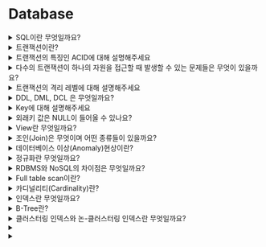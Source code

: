 # Database
<details>
<summary>SQL이란 무엇일까요?</summary>

<br>

SQL(Structured Query Language)란 관계형 데이터베이스 관리 시스템의 데이터를 관리하기 위해 설계된 특수 목적의 프로그래밍 언어이며 관계형 데이터베이스 관리 시스템에서 자료의 검색, 관리, 데이터베이스 스키마 생성과 수정, 데이터베이스 객체 접근 조정 관리를 위해 고안되었다.

</details>


<details>
<summary>트랜잭션이란?</summary>

<br>

- 트렌잭션이란 데이터베이스의 상태를 변화시키기 위해 수행하는 작업의 단위 또는 한꺼번에 모두 수행되어야 할 일련의 연산들을 뜻한다.
- 트랜잭션은 데이터의 정합성을 보장하기 위해 고안되었으며 데이터베이스 시스템에서 병행제어 및 회복 작업을 할 시 처리되는 작업의 논리적인 단위가 된다.

[트랜잭션이란?](https://seongwon.dev/Database/20221001-트랜잭션이란/)

</details>


<details>
<summary>트랜잭션의 특징인 ACID에 대해 설명해주세요 </summary>

<br>

- Atimicity(원자성)
  - 트랜잭션의 연산은 DB에 모두 반영되거나 아예 반영되지 않아야 한다,
- Consistency(일관성)
  - 트랜잭션이 성공적으로 작업을 수행한 후에도 데이터베이스는 일관성있는 상태를 유지해야한다.
  - e.g. 돈을 송금하기 전/후의 돈의 총 합은 같아야 한다.
- Isolation(독립성)
  - 둘 이상의 트랜잭션이 실행되고 있을 경우 어떤 트랜잭션이라도 다른 트랜잭션의 연산에 끼어들 수 없다.
- Durability(지속성, 영속성)
  - 성공적으로 수행을 마친 트랜잭션의 결과는 시스템이 고장나도 영구적으로 반영되어야 한다.

[트랜잭션이란?](https://seongwon.dev/Database/20221001-트랜잭션이란/#트랜젝션의-특징-acid)

</details>


<details>
<summary>다수의 트랜잭션이 하나의 자원을 접근할 때 발생할 수 있는 문제들은 무엇이 있을까요?</summary>

<br>

- Dirty Read
  - Uncommitted 결과를 다른 트랜젝션에서 확인하는 현상을 말한다.
- Non-Repeatable Read
  - 하나의 트랜잭션에서 같은 데이터를 두 번 조회하였을 때 같은 결과를 가져와야 한다는 REPEATABLE READ정합성에 어긋나게 다른 데이터를 읽어오는 문제이다.
- Phantom Read
  - 한 트랜잭션 안에서 일정 범위의 레코드를 두 번 이상 읽었을 때, 첫번째 쿼리에서 없던 데이터가 두번째 쿼리에서 나타나는 현상이다.

[트랜잭션이란?](https://seongwon.dev/Database/20221001-트랜잭션이란/#다수의-트랜젝션이-하나의-자원을-경쟁할-때의-문제들)

[트랜잭션의 격리수준(Isolation level)이란?](https://seongwon.dev/Database/20221022-트랜잭션-격리수준이란/)

</details>


<details>
<summary>트랜잭션의 격리 레벨에 대해 설명해주세요</summary>

<br>

트랜잭션 격리수준이란 여러 트랜잭션이 동시에 처리될 떄 특정 트랜잭션이 다른 트랜잭션에서 변경하거나 조회하는 데이터를 볼 수 있게 허용할지 말지를 결정하는 것입니다. 격리 수준을 어떻게 설정하느에 따라 데이터 부정합 문제와 성능에 영향을 줄 수 있다.

격리 수준은 `READ UNCOMMITTED`(Level0), `READ COMMITTED`(Level1), `REPEATABLE READ`(Level2), `SERIALIZABLE`(Level3)이 존재한다.

### READ UNCOMMITTED

- 트랜잭션의 변경 내용을 commit 여부의 상관없이 다른 트랜잭션이 조회할 수 있다.
- 격리가 되지 않은 상태라 **Dirty Read, Non-Repeatable Read, Phantom Read가 모두 발생할 수 있다.**

### READ COMMITTED

- 트랜잭션에서 데이터를 변경하였더라도 Commit이 완료된 데이터만 다른 트랜잭션에서 조회할 수 있다.
- MySQL에서는 언두로그를 이용해 데이터의 변경이 발생하면 변경 이전 데이터를 언두(Undo)로그에 복사하고 조회 요청이 오면 언두로그의 데이터를 반환하는 구조로 동작하여 다른 트랜잭션들에게는 변경 이전의 데이터를 보여주는 구조로 동작하여 Dirty Read를 해결하였다.
- **Non-Repeatable Read, Phantom Read가 발생할 수 있다.**

### REPEATABLE READ

- 하나의 트랜잭션에서 같은 데이터를 두 번 조회하였을 때 같은 결과를 가져오는 REAPETABLE READ를 보장한다.
- MySQL InnoDB에서는 MVCC 방식으로 언두 영역에 백업해둔 데이터를 이용해 하나의 트랜잭션에서 발생하는 같은 조회 쿼리에 대해서는 동일한 결과를 보장하고 있다. → 각각의 트랜잭션은 언두로그에서 자신이 부여받은 트랜잭션 ID보다 더 작은 ID의 데이터만 볼 수 있다.
- **Phantom Read가 발생할 수 있다.** (MySQL InnoDB는 넥스트 키 락 덕분에 REPEATABLE READ에서도 발생하지 않는다.)

### Serialize

- 한 트랜잭션에서 읽기, 쓰기 등의 모든 데이터들은 다른 트랜잭션이 접근할 수 없게 한다.
- 모든 동작이 직렬화하게 작동하여 완벽한 읽기 일관성 모드를 제공한다.
- 데이터에 접근하는 것 만으로도 다른 트랜잭션은 해당 데이터에 접근할 수 없기에 REPEATABLE READ에서 발생하는 Phantom Read는 발생하지 않는다.

[트랜잭션의 격리수준(Isolation level)이란?](https://seongwon.dev/Database/20221022-트랜잭션-격리수준이란/)

</details>


<details>
<summary>DDL, DML, DCL 은 무엇일까요?</summary>

<br>

**DDL(Data Definition Language)**

- 데이터베이스 스키마를 정의하거나 조작하기 위한 언어
- 대상은 SCHEMA, DOMAIN, TABLE, VIEW, INDEX 등이 있다.
- 명령어를 입력하는 순간 작업이 즉시 완료(Auto Commit)된다.
- CREATE, ALTER, DROP. RENAME, COMMENT, TRUNCATE

**DML(Data Manipulation Language)**

- 데이터베이스 내부 레코드를 관리하기 위한 언어로 데이터 추가, 변경, 삭제 등의 작업을 수행한다.
- AUTO COMMIT이 되지 않아, 작업 완료시 트랜잭션 내에서 COMMIT 명령어를 통해 반영을 해야하며 ROLLBACK이 가능하다.
- SELECT, INSERT, UPDATE, DELETE 등

**DCL(Data Control Language)**

- 데이터베이스에 접근하거나 객체에 권한을 주는 등의 역할을 하는 언어이다.
- GRANT, REVOKE, COMMIT, ROLLBACK

</details>


<details>
<summary>Key에 대해 설명해주세요</summary>

<br>

**후보키 (candidate key)**

- 릴레이션을 구성하는 속성들 중 튜플을 유일하게 실별할 수 있는 속성들의 부분집합을 의미한다.
- 모든 릴레이션은 반드시 하나 이상의 후보키를 가져야 한다.
- 릴레이션에 있는 모든 튜플에 대해 유일성과 최소성을 만족시켜야 한다.
  - 유일성: Key로 하나의 Tuple을 유일하게 식별할 수 있다.
  - 최소성: 꼭 필요한 속성으로만 구성된다.

**기본키 (Primary Key)**

- 한 릴레이션에서 특정 튜플을 유일하게 구별할 수 있는 속성으로 후보키중에서 선택된 Main key이다.
- 무결성 특징을 갖는다.
  - Null값을 가질 수 없다.
  - 중복된 값이 저장될 수 없다.

  > 데이터의 정확성과 일관성을 유지하고, 데이터의 결손과 부정합이 없음을 보증하는 것
>

> 기본키는 수정이 가능할까?
>
> - 기본키를 수정하기 위해서는 삭제를 한 후 추가를 하는 식으로 동작한다.

**대체키 (Alternate Key)**

- 후보키가 둘 이상일 때 기본키를 제외한 나머지 후보키를 의미한다.
- 보조키라고 부른다

**슈퍼키 (Super key)**

- 한개의 릴레이션 내에 있는 속성들의 집합으로 구성된 키이다.
  - ex) <학생> 릴레이션에 '학번', '주민번호', '학번'+'주민번호', '학번'+'주민번호'+'성명' 등으로 슈퍼키를 구성할 수 있습니다.
- 릴레이션을 구성하는 모든 튜플에 대해 유일성은 만족하지만 최소성은 만족시키지 못한다.
  - 집합에 속한 모든 속성을 엮지 않아도 유일성이 있는 슈퍼키를 만들 수 있는 상황이 존재하여 최소성을 만족하지 못한다 한다.

**외래키 (Foreign Key)**

- 참조되는 릴레이션의 기본키와 대응되어 릴레이션 간에 참조 관계를 표현하는데 중요한 도구로 사용된다.
- **참조 무결성의 조건으로 외래키로 참조 테이블의 기본키에 없는 값은 입력할 수 없다.**

</details>


<details>
<summary>외래키 값은 NULL이 들어올 수 있나요?</summary>

<br>

Yes. 외래키는 Null이 허용된다.

하지만 참조 무결성을 위해 null을 하지 않는 것이 좋다.

</details>


<details>
<summary>View란 무엇일까요?</summary>

<br>

데이터베이스에서 뷰는 사용자에게 접근이 허용된 자료만을 보여주기 위해 한개 이상의 테이블을 조인하여 만든 **가상 테이블**이다. 뷰는 저장 장치에 물리적으로 존재하지 않지만 사용자에게는 실제로 존재하는 것처럼 간주된다.

사용은 사용자에게 특정 정보만을 제공하고 싶은 경우나 데이터 보정 작업, 처리과정 시험 등 임시적인 작업을 위한 용도로 활용된다.

> View에 DML 문을 사용하면 기본 테이블의 데이터도 변경된다.
>

**장점**

- 논리적인 데이터의 독립성을 제공한다. (물리적인 공간이 필요 없다)
- 복잡한 쿼리를 단순화하고 데이터 조회가 용이하다.
- 접근 제어를 통한 보안이 제공된다.

**단점**

- 뷰에 인덱스를 구성할 수 없다.
- 뷰의 정의를 변경할 수 없다.
- 뷰로 구성된 내용에 대한 삽입, 삭제, 갱신, 연산에 제약이 따른다.

**뷰에 데이터의 CUD 연산의 제약이 걸리는 경우**

- 뷰 정의에 포함되지 않은 컬럼 중에서 기본 테이블의 컬럼이 Not Null 제약조건이 지정되어있는 경우 Insert 불가
- `Data * 2` 와 같이 산술 표현식으로 정의된 가상 컬럼이 뷰에 정의되면 Insert, Update 불가
- Distinct를 포함하는 경우에 DML 명령 사용 불가
- 그룹 함수나 Group By 절을 포함한 경우 DML 명령 사용 불가

[SQL 단순 VIEW 수정 & 삭제](https://pathas.tistory.com/73)

[[DB기초] 뷰(View)란 무엇인가? + 간단한 예제](https://coding-factory.tistory.com/224)

</details>


<details>
<summary>조인(Join)은 무엇이며 어떤 종류들이 있을까요?</summary>

<br>

조인이란 두 개 이상의 테이블이나 데이터베이스를 연결하여 데이터를 검색하는 방법이다. 테이블을 연결하려면 1개 이상의 속성을 공유하고 있어야하여 이를 통해 데이터 검색을 한다.

### Join의 종류

- **INNER JOIN**
  - 기준 테이블과 조인 테이블의 중복된 교집합( A ∩ B )을 추출하게 된다.

    ```sql
    SELECT
    A.NAME, B.AGE
    FROM EX_TABLE A
    INNER JOIN JOIN_TABLE B ON A.NO_EMP = B.NO_EMP
    ```

- **LEFT OUTER JOIN**
  - 기준(왼쪽) 테이블과 조인 테이블의 교집합과 차집합의 연산 결과를 합친 것과 같다.

    ```sql
    SELECT
    A.NAME, B.AGE
    FROM EX_TABLE A
    LEFT OUTER JOIN JOIN_TABLE B ON A.NO_EMP = B.NO_EMP
    ```

- **RIGHT OUTER JOIN**
  - LEFT OUTER JOIN과 같으나 기준 테이블이 왼쪽에서 오른쪽으로 바뀐 것이다.

    ```sql
    SELECT
    A.NAME, B.AGE
    FROM EX_TABLE A
    RIGHT OUTER JOIN JOIN_TABLE B ON A.NO_EMP = B.NO_EMP
    ```

- **FULL OUTER JOIN**
  - 두 테이블의 합집합을 조회하게 된다.

    ```sql
    SELECT
    A.NAME, B.AGE
    FROM EX_TABLE A
    FULL OUTER JOIN JOIN_TABLE B ON A.NO_EMP = B.NO_EMP
    ```

- **CROSS JOIN**

  ![Untitled](img/database/img.png)

  - 모든 경우의 수를 표현해주는 방식이다.

    ```sql
    SELECT
    A.NAME, B.AGE
    FROM EX_TABLE A
    CROSS JOIN JOIN_TABLE B
    ```

- **SELF JOIN**
  - 자기 자신과 조인하는 것으로 자신이 갖고 있는 컬럼을 다양하게 변형시켜 사용할 때 자주 사용한다.

    ```sql
    SELECT
    A.NAME, B.AGE
    FROM EX_TABLE A, EX_TABLE B
    ```


> 그림으로 이해하고 싶다면?
>
>
> [DB JOIN 정리(INNER/LEFT/RIGHT/OUTER)](https://pearlluck.tistory.com/46)
>

</details>


<details>
<summary>데이터베이스 이상(Anomaly)현상이란?</summary>

<br>

좋은 관계형데이터베이스를 설계하는 목적 중 하나가 정보의 이상 현상(Anomaly)이 생기지 않도록 고려해 설계하는 것이다. 이상 현상은 테이블을 설계할 때 잘못 설계하여 데이터를 삽입, 삭제, 수정할 때 논리적으로 생기는 오류를 말한다.

**삽입 이상 (Insertion Anomaly)**

- 자료를 삽입할 때 의도하지 않은 자료까지 삽입해야만 자료를 테이블에 추가할 수 있는 현상이다.

**갱신 이상 (Update Anomaly)**

- 중복된 데이터(튜플) 중 일부만 수정되어 데이터의 모순이 일어나는 현상이다.

**삭제 이상 (Deletion Anomaly)**

- 어떤 정보를 삭제하면, 의도하지 않은 다른 정보까지 삭제되어버리는 현상이다.

[관계형 데이터베이스(RDBMS)의 이상(anomaly) 현상](https://m.blog.naver.com/gluestuck/221711573210)

</details>


<details>
<summary>정규화란 무엇일까요?</summary>

<br>

- 정규화란 이상현상(Anomaly)이 있는 릴레이션을 분해하여 이상현상을 없애는 과정이다.
- 데이터의 중복성을 최소화하고 일관성 등을 보장하여 데이터베이스의 품질을 보장하고 성능의 향상을 위해 수행한다.
- 정규화 수준이 높을 수록 유연한 데이터 구축이 가능하고 데이터의 정확성이 높아지는 반면 물리적 접근이 복잡하고 너무 많은 조인으로 인해 조회 성능이 저하된다.

### 정규화의 장점

- 데이터 구조의 안정성 및 **무결성을 유지**한다.
- **데이터 중복을 배제**하여 **이상(Anomaly)의 발생 방지** 및 **자료 저장 공간의 최소화**가 가능하다
- 정규화된 데이터베이스 구조에서는 새로운 데이터 형의 추가로 인한 확장시, 그 구조를 변경하지 않아도 되거나 일부만 변경해도 된다.
- 테이블의 구성을 논리적이고 직관적으로 할 수 있다.
- 개체와 속성의 누락 여부 확인이 가능하다

### 정규화 단점

- 릴레이션의 분해로 Join연산이 많아진다.
- 쿼리를 통한 데이터 처리 속도가 빨라질 수도 있고 느려질 수도 있다.

  → 많은 조인으로 인해 성능저하가 발생한다면 반정규화를 적용할 수 있다.


### 정규화 과정

> 정규화에는 여러가지 단계가 있지만, 대체적으로 1~3단계 정규화까지의 과정을 거친다.
>

**1NF**

- 릴레이션에 속한 **모든 도메인이 원자 값(Atomic Value, 하나의 값)**으로만 되어 있는 정규형이다. 즉, 릴레이션의 모든 속성 값이 원자 값으로만 되어 있는 정규형이다.
- 아래의 조건을 만족해야한다.
  - 각 컬럼은 하나의 속성(원자 값)만을 가져야 한다.
  - 하나의 컬럼은 같은 종류나 타입을 가져야 한다.
  - 각 컬럼은 유일한(unique)한 값을 가져야 한다.

**2NF**

- 제1정규화를 진행한 테이블에 대해 **기본키가 아닌 모든 속성이 기본키에 대하여 완전 함수적 종속을 만족**하도록 테이블을 분해하는 것이다. → **부분적 종속(Partial Dependency)**이 없어야 한다

  > 완전 함수적 종속이란?
  기본키의 부분집합이 결정자가 되어서는 안된다는 것을 의미한다.
>
- 즉, 테이블에서 기본키가 복합키(키1, 키2)로 묶여있을 때, 두 키 중 하나의 키만으로 다른 컬럼을 결정지을 수 있으면 안된다는 뜻이다. → 키1 만으로 다른 컬럼의 값을 알 수 있으면 안 된다.

**3NF**

- 제2정규화를 진행한 테이블에 대해 기본키가 아닌 **모든 속성이 기본키에 대해 이행적 종석을 만족하지 않도록** 테이블을 분해하는 것이다.

  > 이행적 함수 종속은 A→B, B→C이면 A→C가 성립되는 것을 의미한다.
>

**BCNF (Boyce-Codd Normal Form)**

- 제3정규화를 진행한 테이블에 대해 **결정자가 모두 후보키**가 되도록 테이블을 분해하는 것이다.
- 3NF에서 후보키가 여러 개 존재하고 서로 중첩되는 경우에 적용하는 강한 3 정규형이라고도 한다.
- 제약조건
  - 키가 아닌 모든 속성은 각 키에 대하여 완전 종속해야 한다.
  - 키가 아닌 모든 속성은 그 자신이 부분적으로 들어가 있지 않은 모든 키에 대하여 완전 종속해야 한다.
  - 어떤 속성도 키가 아닌 속성에 대해서는 완전 종속할 수 없다.

**4NF**

**다치 종속이 없는** 정규형이다.

> 다치종속은 아래의 조건을 만족한다.
>
> - A→B일때, 하나의 A에 여러 개의 B값이 존재한다. (1:N의 관계로 대응)
> - 최소 3개의 컬럼이 존재한다.
> - R(A, B, C)가 있을 때 A와 B 사이에 다치 종속성이 있을 때 B와 C가 독립적이다.

**5NF**

모든 **조인 종속이 없는**되는 정규형이다.

[https://code-lab1.tistory.com/48](https://code-lab1.tistory.com/48)

[[DB] 제 4정규형과 제 5정규형, 4NF와 5NF](https://code-lab1.tistory.com/270)

</details>


<details>
<summary>RDBMS와 NoSQL의 차이점은 무엇일까요?</summary>

<br>

### RDBMS

- RDBMS는 R의 의미인 관계(Relation)의 의미대로 관계형 데이터 모델을 기초로 두고 모든 데이터를 테이블 형태로 표현하는 데이터베이스이다.
- RDBMS에는 핵심적인 2가지 특징이 있다.
  - 데이터는 정해진 데이터 스키마에 따라 테이블에 저장된다.
  - 데이터는 관계를 통해 여러 테이블에 분산된다.
- 테이블은 명확하게 정의된 구조가 있어서 스키마 구조에 맞는 데이터만 추가 할 수 있다.
- 관계형 데이터베이스에서 관계는 외래키를 통해 관계를 표현한다.

**장점**

- 스키마가 명확하게 정의되어있고 데이터의 무결성을 보장한다.
- 테이블간의 관계를 통해 데이터를 중복없이 한번만 저장 가능하다.

**단점**

- 데이터 스키마를 사전에 계획하고 알려야하여 수정하기 힘들다. (유연하지 못하다)
- 관계를 맺고 있어서 조인문이 많이 있는 복잡한 쿼리가 만들어질 수 있다.
- 대체로 **수직적 확장(Scale-up)**만 가능하다.

> 데이터간 관계를 맺고 있는 애플리케이션인 경우, 사용자와 데이터에게 변경될 여지가 없고 명확한 스키마가 더 중요한 경우 RDBMS의 사용을 고려하면 좋다.
>

### NoSQL

- NoSQL(Not Only SQL)
- RDBMS와 다르게 스키마도 없고 관계도 없는 DB이다.
- RDMBS와 다르게 정해진 스키마를 따르지 않고 다른 구조의 데이터를 같은 컬렉션에 추가 가능하다.
- Join이라는 개념이 존재하지 않는다.
  - Join을 하고 싶다면 컬렉션을 통해 데이터를 복제 후, 각 컬렉션 일부에 속하는 데이터를 정확하게 산출하도록 한다.
  - 데이터의 중복이 있어 서로 영향을 줄 위험이 존재한다. 그래서 데이터 변경이 거의 없는 경우 NoSQL을 사용하면 효울적이다.
- 다양한 저장 형태가 존재한다.
  - Key-Value Database
  - Document Database
  - Wide Column Database
  - Graph Database

> Document Database에 대해 더 알아보기
>
> - NoSQL에서는 레코드를 document라고 부른다.
> - Document는 Json과 비슷한 형태를 갖고 있으며 관계형 데이터베이스처럼 여러 테이블에 나눠담지 않고 관련 데이터를 동일한 **컬렉션**에 넣는다.
> - 대표적으로 MongoDB가 존재한다.

**장점**

- 스키마가 없어서 유연하다. 덕분에 언제든지 저장된 데이터를 조정하고 새로운 필드를 추가할 수 있다.
- 데이터는 애플리케이션이 필요로하는 형식으로 저장된다.
- 데이터를 읽어오는 속도가 빠르다.
- 수직적 확장(Scale-up)뿐만 아니라 수평적 확장(Scale-out)을 쉽게 할 수 있다는 장점이 있다.

**단점**

- 유연성으로 인해 데이터 구조 결정을 미루게 될 수 있다.
- 데이터가 여러 컬렉션에 중복되어 있기 때문에 수정시 모든 컬렉션에서 수행하여야 한다.
- 스키마가 존재하지 않아 명확한 데이터 구조를 보장하지 않으며 데이터 구조 결정이 어려울 수 있다.

> 정확한 데이터 구조를 알 수 없거나 변경/확장이 될 수 있는 경우, 읽기는 자주하지만 데이터 변경은 자주 없는 경우, DB를 수평적 확장해야하는 경우에는 NoSQL을 사용을 고려하면 좋다.
>

[[Database] RDBMS와 NoSQL의 차이점](https://khj93.tistory.com/entry/Database-RDBMS와-NOSQL-차이점)

</details>

<details>
<summary>Full table scan이란?</summary>

<br>

- 데이터를 탐색하기 위해 모든 테이블의 데이터를 순차적으로 탐색하는 방법이다.
- 데이터베이스는 아래의 상황에서 Full table scan으로 탐색하게 된다.
  - 적용 가능한 인덱스가 없는 경우
  - 인덱스 처리 범위가 넓은 경우
  - 크기가 작은 테이블에 엑세스하는 경우
- Full table scan의 경우 모든 데이터를 순차적으로 탐색하기때문에 데이터가 많을 경우 조죄할 때, 많은 비용이 든다. 이를 보완하기 위해 Index를 설정하여 조회 성능을 향상시킬 수 있다.

</details>


<details>
<summary>카디널리티(Cardinality)란?</summary>

<br>

- 모든 인덱스 키 값 중 유니크한 값의 수를 의미한다.
- 인덱스에서 Selectivity(선택성)과 Cartinality(기수성)은 같은 의미로 사용된다.

  > Selectivity(선택성)이란?
  >
  > - 데이터 집합에서 특정 값을 얼마나 잘 골라낼 수 있는지에 대한 지표이다.
  > - Selectivity = Cardinality / Total Number Of Records
- 인덱스는 기수성이 높을 수록 검색 대상이 줄어들기 때문에 더 빠르게 처리된다.

  > 기수성이 좋지 않다해도 정렬이나 Grouping같은 작업을 위해 인덱스를 만드는 것이 훨씬 더 나은 경우도 많다. → 인덱스가 항상 검색에만 사용되는 것이 아니므로 여러 용도를 고려해 설계할 필요가 있다.


</details>

<details>
<summary>인덱스란 무엇일까요?</summary>

<br>

- 인덱스란 책의 목차와 같은 개념으로, 추가적인 쓰기 작업과 저장 공간을 활용하여 데이터베이스 테이블의 검색 속도를 향상시키기 위한 자료구조이다.
- Index는 항상 정렬된 상태로 보관을 하기에 저장(Insert, Update, Delete) 요청이 오면 Index의 정렬이 다시 한번 진행되기에 성능적으로 손해를 볼 수 있다. 하지만 조회(Select)의 경우 성능 향상을 느낄 수 있다.
  - 인덱스를 추가할 때는 데이터의 저장 속도를 얼마나 희생할 수 있는지, 읽기 속도를 얼마나 향상시켜야 하는지에 따라 결정해야 한다.
- 인덱스는 프라이머리 키(Primary key)와 보조 키(세컨더리 인덱스, Secondary key)로 구분할 수 있다.
  - 프라이머리 키
    - 레코드를 대표하는 컬럼의 값으로 만들어진 인덱스를 의미한다.
    - 테이블에의 식별자를 가르키며 Null값과 중복을 허용하지 않는다.
  - 세컨더리 인덱스
    - 프라이머리 키를 제외한 나머지 인덱스를 의미한다.
    - 유니크 인덱스는 프라이머리 키와 성격이 비슷하고 대체해서 사용할 수 있기에 대체 키라고 부른다.
      - 별도로 분리하기도 하고 세컨더리 인덱스로 분리하기도 한다.

### 기본적으로 설정되는 인덱스

- PK(Primary Key) → 클러스터링 인덱스로 생성
- Unique Column → 논 클러스터링 인덱스로 생성

### 인덱스의 장단점

**장점**

- 테이블을 조회하는 속도와 그에 따른 성능을 향상시킬 수 있다.
- 전반적인 시스템의 부하를 줄일 수 있다.

**단점**

- Index 생성시 인덱스를 저장할 추가적인 저장 공간이 필요하다.
  - 인덱스를 관리하기 위해 DB의 약 10%에 해당하는 저장공간이 필요하다.
- 인덱스를 관리하기 위해 추가 작업이 필요하다
  - 인덱스 된 Field에서 Data를 업데이트하거나, Record를 추가 또는 삭제시 성능이 떨어진다.
  - 데이터 변경 작업이 자주 일어나는 경우, Index를 재작성해야 하므로, 성능에 영향을 미침.
- 인덱스를 잘못 선택할 경우 오히려 성능이 저하되는 역효과가 발생할 수 있다.
- 한 페이지를 동시에 수정할 수 있는 병행성이 줄어든다.

### 인덱스를 지정하면 좋은 경우

- 데이터의 중복도가 낮은(카디널리티가 높은) Column
- 규모가 작지 않은 테이블
- INSERT, UPDATE, DELETE가 자주 발생하지 않는 Column
- JOIN이나 WHERE 또는 ORDER BY에 자주 사용되는 Column
- 외래키가 사용되는 Column

> 좋지 않은 경우는 반대로 카디널리티가 낮고 DML연산이 많은 Column이다.
>

### 인덱스가 지정된 Column의 DML 쿼리 발생시 동작

DBMS는 Index를 항상 최신의 상태로 유지해야지 원하는 값을 빠르게 탐색할 수 있다. 그래서 인덱스가 적용된 Column에 Insert, Update, Delete 쿼리가 수행된다면 각각 아래와 같은 연산을 해줘야한다.

> Index관련 추가적인 작업을 하기에 그만큼 오버헤드가 발생한다
>
- Insert: 새로운 데이터에 대한 인덱스를 추가한다.
  - 페이지에 여유가 있을 경우 바로 데이터 삽입한다.
  - 기존 페이지에 여유가 없을 경우, 새로운 페이지를 확보한 후 문제가 있는 페이지의 데이터를 공평하게 나누어 저장한다. (페이지 분할)
- Update: 기존의 인덱스를 사용하지 않음 처리하고, 갱신된 데이터에 대해 인덱스를 추가한다.
  - 테이블에서 업데이트가 발생하면 인덱스는 업데이트 할 수 없다. 그래서 인덱스에스는 Delete를 발생시킨 후, 새로운 작업의 Insert작업을 진행하여 2배의 작업이 소요된다.
- Delete: 삭제하는 데이터의 인덱스를 사용하지 않는다는 작업을 진행한다.
  - Table에서 data가 delete 되는 경우 : Data가 지워지고, 다른 Data가 그 공간을 사용 가능하다
  - Index에서 Data가 delete 되는 경우 : Data가 지워지지 않고, 사용 안 됨 표시만 해둔다.
  - 그래서 Table의 Data 수와 Index의 Data 수가 다를 수 있다.

</details>


<details>
<summary>B-Tree란?</summary>

<br>

- B-Tree는 가장 일반적으로 먼저 도입된 알고리즘이다.
- B-Tree에서 B는 Binary가 아닌 Balanced를 의미한다.
- 컬럼의 원래 값을 변경하지 않고 앞 부분만 잘라서 관리를 하는데 인덱스 구조체 내에서 항상 정렬된 상태로 관리된다.
- 전문 검색과 같은 특수한 요건이 아닌 경우, 인덱스는 거의 B-Tree를 사용할 정도로 일반적인 용도에 적합하다.

![Untitled](img/database/img_1.png)

### 구조와 특징

- B-Tree는 루트 노드 아래에 하위 노드(브랜치, 리프 노드)들이 붙어있는 형태이다.
- 데이터베이스에서는 클러스터링 인덱스인지 논-클러스터링 인덱스인지에 따라 리프 노드에 실제 데이터 또는 주소를 저장하고 있다.

</details>

<details>
<summary>클러스터링 인덱스와 논-클러스터링 인덱스란 무엇일까요?</summary>

<br>

> B-Tree의 질문을 먼저 보는 것을 추천드립니다.
>

### 클러스터링 인덱스

클러스터링 인덱스는 리프 노드에 같은 무리의 인덱스 데이터를 물리적으로도 묶어서 저장한다.

특징

- 실제 데이터 자체가 정렬되어 저장된다.
- 테이블당 1개만 존재 가능하다.
- 리프 페이지가 데이터페이지이다.
- 아래의 제약조건 시 자동 생성
  - Primary Key (우선 순위)
  - Unique + Not Null

### 논 클러스터링 인덱스

논-클러스터링 인덱스는 리프노드에 실제 물리적 데이터의 주소를 담아 저장한다.

```sql
## Unique 제약조건을 통한 논-클러스터링 인덱스 설정
ALETER TABLE member
ADD CONSTRAINT unq_name UNIQUE(name);

## Unique Index 설정을 통한 인덱스 설정 (중복 허용 X)
CREATE UNIQUE INDEX unq_inx_name
ON member(name);

## Default Index 설정을 통한 인덱스 설정 (중복 허용)
CREATE INDEX idx_name
ON member(name);
```

특징

- 실제 데이터 페이지는 그대로 존재한다.
- 별도의 인덱스 페이지 생성하여 데이터를 저장한다. → 추가 공간 필요
- 테이블당 여러 개의 논-클러스터링 인덱스를 설정할 수 있다.
- 리프 페이지에 **클러스터링 인덱스가 적용된 컬럼의 실제 값**를 담고 있다. (MySQL InnoDB기준)
  - MyISAM은 리프 페이지에 실제 데이터 주소 값을 담고 있다.
- Unique 제약조건 적용시 자동 생성된다.
- 직접 Index 생성시 논-클러스터링 인덱스로 생성된다.

### 둘이 함께 적용된다면 어떻게 동작할까? (InnoDB 기준)

![Untitled](img/database/img_2.png)

MySQL InnoDB의 경우 기본적으로 클러스터링 테이블을 생성하여 값을 저장한다. 그렇기에 InnoDB를 사용할 경우 인덱스 B-Tree의 리프 노드가 가르키는 데이터가 실제 데이터의 주소값이 아닌 데이터를 저장하는 클러스터 인덱스의 키(프라이머리 키)가 된다. 즉, 실제 데이터를 읽기 위해서는 Index의 B-Tree를 탐색 후, 클러스터 내의 B-Tree를 다시 한번 탐색해야 한다. 이와 같이 실제 데이터의 주소가 아닌 클러스터링 인덱스로 지정된 PK값을 저장하는 이유는 데이터가 추가되며 페이지 분할이 발생할 경우, 실제 위치한 주소가 변경되는 데이터들이 발생하게 되는데, 그럴 때마다 논 클러스터링 인덱스 페이지의 값을 변경해야하는 상황이 생기게 되어 PK값을 저장하고 있다.

[[10분 테코톡] 라라, 제로의 데이터베이스 인덱스](https://www.youtube.com/watch?v=edpYzFgHbqs)

</details>

<details>
<summary></summary>

<br>

</details>

<details>
<summary></summary>

<br>

</details>
